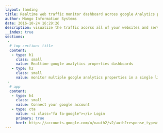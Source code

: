 ```yaml
---
layout: landing
title: Realtime web traffic monitor dashboard across google Analytics properties
author: Mango Information Systems
date: 2016-10-24 16:29:26
description: visualize the traffic acorss all of your websites and servers at once
__index: true
sections:
 -
  # top section: title
  content:
   - type: h1
     class: small
     value: Realtime google analytics properties dashboards
   - type: h2
     class: small
     value: monitor multiple google analytics properties in a single live dashboard
 -
  # app
  content:
   - type: h4
     class: small
     value: Connect your google account
   - type: cta
     value: <i class="fa fa-google"></i> Login
     primary: true
     href: https://accounts.google.com/o/oauth2/v2/auth?response_type=token&redirect_uri=http://localhost:4000/oauth2callback&client_id=920031075835-45tvjaphsuuqg4psqfbseuh04md7tes1.apps.googleusercontent.com&scope=https://www.googleapis.com/auth/analytics.readonly
---
```


